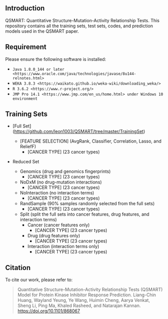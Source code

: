 ## Introduction

QSMART: Quantitative Structure-Mutation-Activity Relationship Tests. This repository contains all the training sets, test sets, codes, and prediction models used in the QSMART paper.

## Requirement

Please ensure the following software is installed:

- `Java 1.8.0_144 or later <https://www.oracle.com/java/technologies/javase/8u144-relnotes.html>`
- `WEKA 3.8.3 <https://waikato.github.io/weka-wiki/downloading_weka/>`
- `R 3.6.2 <https://www.r-project.org/>`
- `JMP Pro 14.1 <https://www.jmp.com/en_us/home.html> under Windows 10 environment`

## Training Sets

* [Full Set] (https://github.com/leon1003/QSMART/tree/master/TrainingSet)
	* [FEATURE SELECTION] (AvgRank, Classifier, Correlation, Lasso, and ReliefF)
		* [CANCER TYPE] (23 cancer types)

* Reduced Set
	* Genomics (drug and genomics fingerprints)
		* [CANCER TYPE] (23 cancer types)
	* NoDxM (no drug-mutation interactions)
		* [CANCER TYPE] (23 cancer types)
	* NoInteraction (no interaction terms)
		* [CANCER TYPE] (23 cancer types)
	* RandSample (90% samples randomly selected from the full sets)
		* [CANCER TYPE] (23 cancer types)
	* Split (split the full sets into cancer features, drug features, and interaction terms)
		* Cancer (cancer features only)
			* [CANCER TYPE] (23 cancer types)
		* Drug (drug features only)
			* [CANCER TYPE] (23 cancer types)
		* Interaction (interaction terms only)
			* [CANCER TYPE] (23 cancer types)

## Citation

To cite our work, please refer to:

> Quantitative Structure-Mutation-Activity Relationship Tests (QSMART) Model for Protein Kinase Inhibitor Response Prediction. Liang-Chin Huang, Wayland Yeung, Ye Wang, Huimin Cheng, Aarya Venkat, Sheng Li, Ping Ma, Khaled Rasheed, and Natarajan Kannan. https://doi.org/10.1101/868067
